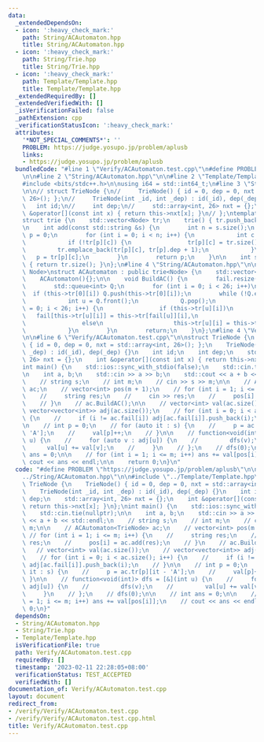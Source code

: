 ```yaml
---
data:
  _extendedDependsOn:
  - icon: ':heavy_check_mark:'
    path: String/ACAutomaton.hpp
    title: String/ACAutomaton.hpp
  - icon: ':heavy_check_mark:'
    path: String/Trie.hpp
    title: String/Trie.hpp
  - icon: ':heavy_check_mark:'
    path: Template/Template.hpp
    title: Template/Template.hpp
  _extendedRequiredBy: []
  _extendedVerifiedWith: []
  _isVerificationFailed: false
  _pathExtension: cpp
  _verificationStatusIcon: ':heavy_check_mark:'
  attributes:
    '*NOT_SPECIAL_COMMENTS*': ''
    PROBLEM: https://judge.yosupo.jp/problem/aplusb
    links:
    - https://judge.yosupo.jp/problem/aplusb
  bundledCode: "#line 1 \"Verify/ACAutomaton.test.cpp\"\n#define PROBLEM \"https://judge.yosupo.jp/problem/aplusb\"\
    \n\n#line 2 \"String/ACAutomaton.hpp\"\n\n#line 2 \"Template/Template.hpp\"\n\n\
    #include <bits/stdc++.h>\n\nusing i64 = std::int64_t;\n#line 3 \"String/Trie.hpp\"\
    \n\n// struct TrieNode {\n//     TrieNode() { id = 0, dep = 0, nxt = std::array<int,\
    \ 26>(); };\n//     TrieNode(int _id, int _dep) : id(_id), dep(_dep) {}\n//  \
    \   int id;\n//     int dep;\n//     std::array<int, 26> nxt = {};\n//     int\
    \ &operator[](const int x) { return this->nxt[x]; }\n// };\ntemplate <class Node>\n\
    struct trie {\n    std::vector<Node> tr;\n    trie() { tr.push_back(Node()); };\n\
    \n    int add(const std::string &s) {\n        int n = s.size();\n        int\
    \ p = 0;\n        for (int i = 0; i < n; i++) {\n            int c = s[i] - 'A';\n\
    \            if (!tr[p][c]) {\n                tr[p][c] = tr.size();\n       \
    \         tr.emplace_back(tr[p][c], tr[p].dep + 1);\n            }\n         \
    \   p = tr[p][c];\n        }\n        return p;\n    }\n\n    int size() const\
    \ { return tr.size(); }\n};\n#line 4 \"String/ACAutomaton.hpp\"\n\ntemplate <class\
    \ Node>\nstruct ACAutomaton : public trie<Node> {\n    std::vector<int> fail;\n\
    \    ACAutomaton(){};\n\n    void BuildAC() {\n        fail.resize(this->tr.size());\n\
    \        std::queue<int> Q;\n        for (int i = 0; i < 26; i++)\n          \
    \  if (this->tr[0][i]) Q.push(this->tr[0][i]);\n        while (!Q.empty()) {\n\
    \            int u = Q.front();\n            Q.pop();\n            for (int i\
    \ = 0; i < 26; i++) {\n                if (this->tr[u][i])\n                 \
    \   fail[this->tr[u][i]] = this->tr[fail[u]][i],\n                    Q.push(this->tr[u][i]);\n\
    \                else\n                    this->tr[u][i] = this->tr[fail[u]][i];\n\
    \            }\n        }\n        return;\n    }\n};\n#line 4 \"Verify/ACAutomaton.test.cpp\"\
    \n\n#line 6 \"Verify/ACAutomaton.test.cpp\"\n\nstruct TrieNode {\n    TrieNode()\
    \ { id = 0, dep = 0, nxt = std::array<int, 26>(); };\n    TrieNode(int _id, int\
    \ _dep) : id(_id), dep(_dep) {}\n    int id;\n    int dep;\n    std::array<int,\
    \ 26> nxt = {};\n    int &operator[](const int x) { return this->nxt[x]; }\n};\n\
    int main() {\n    std::ios::sync_with_stdio(false);\n    std::cin.tie(nullptr);\n\
    \n    int a, b;\n    std::cin >> a >> b;\n    std::cout << a + b << std::endl;\n\
    \    // string s;\n    // int m;\n    // cin >> s >> m;\n\n    // ACAutomaton<TrieNode>\
    \ ac;\n    // vector<int> pos(m + 1);\n    // for (int i = 1; i <= m; i++) {\n\
    \    //     string res;\n    //     cin >> res;\n    //     pos[i] = ac.add(res);\n\
    \    // }\n    // ac.BuildAC();\n\n    // vector<int> val(ac.size());\n    //\
    \ vector<vector<int>> adj(ac.size());\n    // for (int i = 0; i < ac.size(); i++)\
    \ {\n    //     if (i != ac.fail[i]) adj[ac.fail[i]].push_back(i);\n    // }\n\
    \n    // int p = 0;\n    // for (auto it : s) {\n    //     p = ac.tr[p][it -\
    \ 'A'];\n    //     val[p]++;\n    // }\n\n    // function<void(int)> dfs = [&](int\
    \ u) {\n    //     for (auto v : adj[u]) {\n    //         dfs(v);\n    //   \
    \      val[u] += val[v];\n    //     }\n    // };\n    // dfs(0);\n\n    // int\
    \ ans = 0;\n\n    // for (int i = 1; i <= m; i++) ans += val[pos[i]];\n    //\
    \ cout << ans << endl;\n\n    return 0;\n}\n"
  code: "#define PROBLEM \"https://judge.yosupo.jp/problem/aplusb\"\n\n#include \"\
    ../String/ACAutomaton.hpp\"\n\n#include \"../Template/Template.hpp\"\n\nstruct\
    \ TrieNode {\n    TrieNode() { id = 0, dep = 0, nxt = std::array<int, 26>(); };\n\
    \    TrieNode(int _id, int _dep) : id(_id), dep(_dep) {}\n    int id;\n    int\
    \ dep;\n    std::array<int, 26> nxt = {};\n    int &operator[](const int x) {\
    \ return this->nxt[x]; }\n};\nint main() {\n    std::ios::sync_with_stdio(false);\n\
    \    std::cin.tie(nullptr);\n\n    int a, b;\n    std::cin >> a >> b;\n    std::cout\
    \ << a + b << std::endl;\n    // string s;\n    // int m;\n    // cin >> s >>\
    \ m;\n\n    // ACAutomaton<TrieNode> ac;\n    // vector<int> pos(m + 1);\n   \
    \ // for (int i = 1; i <= m; i++) {\n    //     string res;\n    //     cin >>\
    \ res;\n    //     pos[i] = ac.add(res);\n    // }\n    // ac.BuildAC();\n\n \
    \   // vector<int> val(ac.size());\n    // vector<vector<int>> adj(ac.size());\n\
    \    // for (int i = 0; i < ac.size(); i++) {\n    //     if (i != ac.fail[i])\
    \ adj[ac.fail[i]].push_back(i);\n    // }\n\n    // int p = 0;\n    // for (auto\
    \ it : s) {\n    //     p = ac.tr[p][it - 'A'];\n    //     val[p]++;\n    //\
    \ }\n\n    // function<void(int)> dfs = [&](int u) {\n    //     for (auto v :\
    \ adj[u]) {\n    //         dfs(v);\n    //         val[u] += val[v];\n    //\
    \     }\n    // };\n    // dfs(0);\n\n    // int ans = 0;\n\n    // for (int i\
    \ = 1; i <= m; i++) ans += val[pos[i]];\n    // cout << ans << endl;\n\n    return\
    \ 0;\n}"
  dependsOn:
  - String/ACAutomaton.hpp
  - String/Trie.hpp
  - Template/Template.hpp
  isVerificationFile: true
  path: Verify/ACAutomaton.test.cpp
  requiredBy: []
  timestamp: '2023-02-11 22:28:05+08:00'
  verificationStatus: TEST_ACCEPTED
  verifiedWith: []
documentation_of: Verify/ACAutomaton.test.cpp
layout: document
redirect_from:
- /verify/Verify/ACAutomaton.test.cpp
- /verify/Verify/ACAutomaton.test.cpp.html
title: Verify/ACAutomaton.test.cpp
---
```

